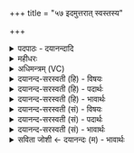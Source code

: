 +++
title = "५७ इदमुत्तरात् स्वस्तस्य"

+++
<details><summary>पदपाठः - दयानन्दादि</summary>

इ॒दम्। उ॒त्त॒रात्। स्व॒रिति॒ स्वः᳖। तस्य॑। श्रोत्र॑म्। सौ॒वम्। श॒रत्। श्रौ॒त्री। अ॒नु॒ष्टुप्। अ॒नु॒स्तुबित्य॑नु॒ऽस्तुप्। शा॒र॒दी। अ॒नु॒ष्टुभः॑। अ॒नु॒स्तुभ॒ इत्य॑नु॒ऽस्तुभः॑। ऐ॒डम्। ऐ॒डात्। म॒न्थी। म॒न्थिनः॑। ए॒क॒वि॒ँश इत्ये॑कऽवि॒ँशः। ए॒क॒वि॒ँशादित्ये॑ऽकवि॒ँशात्। वै॒रा॒जम्। वि॒श्वामि॑त्रः। ऋषिः॑। प्र॒जाप॑तिगृहीत॒येति॑ प्र॒जाप॑तिऽगृहीतया। त्वया॑। श्रोत्र॑म्। गृ॒ह्णा॒मि॒। प्र॒जाभ्य॒ इति॑ प्र॒ऽजाभ्यः॑। ५७।
</details>

<details><summary>महीधरः</summary>

म० दशमन्त्रैः पञ्चमं दशकं रेतःसिग्भ्यामुत्तरां प्रथमां कृत्वा प्रादक्षिण्येनोपधेयम् । 'उपर्युपरिष्टात्' (पा० ५। ३ । । ३१) इति निपातः। उपरि ऊर्ध्वदेशस्थश्चन्द्र इयं मतिः वाक् मन्यते ज्ञायते यया सा मतिः वागेव चन्द्रो भूत्वोपरि यस्तिष्ठति तद्रूपां सा० । चन्द्रमा वा उपरि तद्यत्तमाहोपरीत्युपरि हि चन्द्रमा अथ यन्मतिरित्याह वाग्वै मतिर्वाचा हीदᳪं᳭ सर्वं मनुते । 'वाग्घ चन्द्रमा भूत्वोपरिष्टात्तस्थौ तदेव तद्रूपमुपदधाति' (८ । १।९।७) इति श्रुतेः । तस्यै चन्द्ररूपायास्तस्या मतेरुत्पन्नात एव मात्या मतेरियं मात्या या वाक् तद्रूपां सा० । 'वाचं तस्माद्रूपाच्चन्द्रमसो निरमिमीत' ( ८ । १ । २ । ८) इति श्रुतेः । वाचोऽपत्यं वाच्यः वाच उत्पन्नो यो हेमन्तस्तद्रूपां सा० । हेमन्तमृतुं वाचो निरमि० । हेमन्तस्येयं हैमन्ती या पङ्क्तिश्छन्दस्तद्रूपां सा० । पङ्क्तिश्छन्दो हेमन्तादृतोर्निरमि० । पङ्क्तेरुत्पन्नं यन्निधनवत्संज्ञं साम तद्रूपां सा० । पङ्क्यै स चतुर्थी पञ्चम्यर्थे । पङ्क्यैृत छन्दसो निधनवत्साम निरमि० । निधनवतः साम्न उत्पन्नो य आग्रयणो ग्रहस्तद्रूपां सा० । निधनवतः साम्न आग्रयणं ग्रहं निरमि० । आग्रयणादुत्पन्नौ यौ त्रिणवत्रयस्त्रिंशौ द्वौ स्तोमौ तद्रूपां सा० । आग्रयणाद्ग्रहात्त्रिणवत्रयस्त्रिᳪं᳭शौ स्तोमौ निरमि० । त्रिणवत्रयस्त्रिंशाभ्यामुत्पन्ने ये द्वे शाक्कररैवते पृष्ठे त्वां तद्रूपां सा० । त्रिणवत्रयस्त्रिᳪं᳭शाभ्याᳪं᳭स्तोमाभ्याᳪं᳭शाक्कररैवते पृष्ठे निरमि० । विश्वकर्मा विश्वं सर्वं करोतीति विश्वकर्मा ऋषिः वागेव वाचा हि सर्वं कुरुते वाग्रूपां त्वां सा० । 'वाग्वै विश्वकर्मऋषिर्वाचा हीदᳪं᳭ सर्वं कृतं तस्माद्वाग्विश्वकर्मऋषिः' (१ । २ । ९) इति श्रुतेः । प्रजापतिसृष्टया त्वयेष्टकया प्रजाभ्यः वाचं गृह्णामि एभिर्दशमन्त्रैर्वाचमेव गृह्णाति । 'सकृत्सादयत्येकां तद्वाचं करोति' (८।१।२ । ९) इति श्रुतेः । अथ पञ्चकण्डिकासु प्राणमनश्चक्षुःश्रोत्रवाचां प्रजाभ्यो ग्रहणमित्यस्यार्थद्वयम् । प्रजाभ्य इति चतुर्थीपक्षे प्रजार्थं प्राणादीनां ग्रहणम् पञ्चाशदिष्टकास्थापने प्रजानां यजमानापत्यपश्वादीनां प्राणादयः पुष्टा भवन्त्वित्यर्थः । प्रजाभ्य इति पञ्चमीपक्षे प्रजाभ्यो नानालोकेभ्यः सकाशात्प्राणादीन्गृह्णामि मद्वशगान्करोमीति प्राणभृतामुपधानेन सर्वाः प्रजा मद्वशगा भवन्त्वित्यर्थः । ( का० । १७ । ६ । ५ ) लोकंपृणा दक्षिणाᳪं᳭सादध्यामध्यात् । आत्मनो दक्षिणकोणादारभ्यामध्यात् अधि स्वयमातृण्णापर्यन्तं लोकंपृणा उपदधाति तासां लोकंपृणेत्यभिमन्त्रणम् । ता अस्येति सूददोहःसंज्ञमन्त्रेणाधिवदनम् स्पृष्ट्वा पठनमिति सूत्रार्थः । 'मध्ये पुरीषं निवपति पूर्ववत्' ( का० १७ । ६ । ९)। स्वयमातृण्णोपरीन्द्रं विश्वेति मन्त्रेण मृत्क्षेपः । तिस्र ऋचः प्रतीकोक्ताः पूर्वमुक्तत्वात् ( अ० १२ क० ५४ । ५५ । ५६)॥५८॥  
श्रीमन्महीधरकृते वेददीपे मनोहरे। पुष्कराद्यादि चित्यन्तो रामेन्द्वध्याय ईरितः ॥ १३ ॥
</details>

<details><summary>अधिमन्त्रम् (VC)</summary>

- प्रजापतिर्देवता
- उशना ऋषिः
- स्वराड्ब्राह्मी त्रिष्टुप्
- धैवतः
</details>

<details><summary>दयानन्द-सरस्वती (हि) - विषयः</summary>

अब शरद् ऋतु में कैसे वर्त्तें, यह विषय अगले मन्त्र में कहा है ॥
</details>

<details><summary>दयानन्द-सरस्वती (हि) - पदार्थः</summary>

पदार्थान्वयभाषाः -  हे सौभाग्यवती ! जैसे (इदम्) यह (उत्तरात्) सब से उत्तर भाग में (स्वः) सुखों का साधन दिशारूप है, (तस्य) उसके (सौवम्) सुख का साधन (श्रोत्रम्) कान (श्रौत्री) कान की सम्बन्धी (शरत्) शरदृतु (शारदी) शरद् ऋतु के व्याख्यानवाला (अनुष्टुप्) प्रबद्ध अर्थवाला अनुष्टुप् छन्द (अनुष्टुभः) उससे (ऐडम्) वाणी के व्याख्यान से युक्त मन्त्र (ऐडात्) उस मन्त्र से (मन्थी) पदार्थों के मथने का साधन (मन्थिनः) उस साधन से (एकविंशः) इक्कीस विद्याओं का पूर्ण करने हारा सिद्धान्त (एकविंशाद्) उस सिद्धान्त से (वैराजम्) विविध पदार्थों के प्रकाशक सामवेद के ज्ञान को प्राप्त हुआ (विश्वामित्रः) सब से मित्रता का हेतु (ऋषिः) शब्द ज्ञान कराने हारा कान और (प्रजाभ्यः) उत्पन्न हुई बिजुली आदि के लिये (श्रोत्रम्) सुनने के साधन को ग्रहण करते हैं, वैसे (प्रजापतिगृहीतया) प्रजापालक पति ने ग्रहण की (त्वया) तेरे साथ में प्रसिद्ध हुई बिजुली आदि से (श्रोत्रम्) सुनने के साधन कान को (गृह्णामि) ग्रहण करता हूँ ॥५७ ॥
</details>

<details><summary>दयानन्द-सरस्वती (हि) - भावार्थः</summary>

भावार्थभाषाः -  स्त्री पुरुषों को चाहिये कि ब्रह्मचर्य्य के साथ विद्या पढ़ और विवाह करके बहुश्रुत होवें और सत्यवक्ता आप्त जनों से सुने बिना पढ़ी हुई भी विद्या फलदायक नहीं होती, इसलिये सदैव सज्जनों का उपदेश सुन के सत्य का धारण और मिथ्या को छोड़ देवें ॥५७ ॥
</details>

<details><summary>दयानन्द-सरस्वती (सं) - विषयः</summary>

अथ शरदृतौ कथं वर्त्तितव्यमित्याह ॥
</details>

<details><summary>दयानन्द-सरस्वती (सं) - पदार्थः</summary>

पदार्थान्वयभाषाः -  हे सुभगे ! यथेदमुत्तरात् स्वस्तस्य सौवं श्रौत्री शरच्छारद्यनुष्टुबनुष्टुभ ऐडमैडान्मन्थी मन्थिन एकविंश एकविंशाद्वैराजं साम प्राप्तो विश्वामित्र ऋषिश्च प्रजाभ्यः श्रोत्रं गृह्णामि तथा प्रजापतिगृहीतया त्वया सहाहं प्रजाभ्यः श्रोत्रं गृह्णामि ॥५७ ॥
</details>

<details><summary>दयानन्द-सरस्वती (सं) - भावार्थः</summary>

भावार्थभाषाः -  ब्रह्मचर्य्येणाधीतविद्यौ कृतविवाहौ स्त्रीपुरुषौ बहुश्रुतौ भवेताम्। नह्याप्तानां सकाशाच्छ्रवणेन विना पठितापि विद्या फलवती जायते। तस्मात् सदा श्रुत्वा सत्यं धरेतामसत्यं त्यजेताम् ॥५७ ॥
</details>

<details><summary>सविता जोशी ← दयानन्दः (म) - भावार्थः</summary>

भावार्थभाषाः -  स्त्री-पुरुषांनी ब्रह्मचारी राहून विद्या शिकावी व विवाह करून बहुश्रुत व्हावे. सत्यवक्ता असणाऱ्या आप्तजनाकडून ऐकल्याशिवाय अध्ययन केलेली विद्या फलदायी होत नाही. त्यासाठी सदैव सज्जनांचा उपदेश ऐकून सत्य धारण करावे व असत्याचा त्याग करावा.
</details>